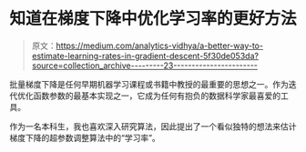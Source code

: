 # 知道在梯度下降中优化学习率的更好方法

> 原文：<https://medium.com/analytics-vidhya/a-better-way-to-estimate-learning-rates-in-gradient-descent-5f30de053da?source=collection_archive---------23----------------------->

批量梯度下降是任何早期机器学习课程或书籍中教授的最重要的思想之一。作为迭代优化函数参数的最基本实现之一，它成为任何有抱负的数据科学家最喜爱的工具。

作为一名本科生，我也喜欢深入研究算法，因此提出了一个看似独特的想法来估计梯度下降的超参数调整算法中的“学习率”。